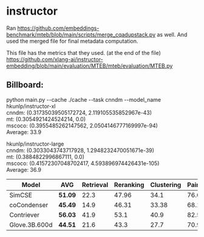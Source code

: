 # instructor

Ran https://github.com/embeddings-benchmark/mteb/blob/main/scripts/merge_cqadupstack.py as well. And used the merged file for final metadata computation. 

This file has the metrics that they used. (at the end of the file)
https://github.com/xlang-ai/instructor-embedding/blob/main/evaluation/MTEB/mteb/evaluation/MTEB.py

## Billboard:

python main.py --cache ./cache --task cnndm --model_name hkunlp/instructor-xl \
cnndm: (0.31735039505172724, 2.119105535852967e-43) \
mt: (0.3054921424524214, 0.0) \
mscoco: (0.3955485262147562, 2.0504146777169997e-94) \
Average: 33.9 

hkunlp/instructor-large \
cnndm: (0.3033043743717928, 1.2948232470051671e-39) \
mt: (0.3884822996867111, 0.0) \
mscoco: (0.41572307048702417, 4.593896974426431e-105) \
Average: 36.9


| Model         | **AVG**   | Retrieval | Reranking | Clustering | PairClassification | Classification | STS   | Summarization |
| ------------- | --------- | --------- | --------- | ---------- | ------------------ | -------------- | ----- | ------------- |
| SimCSE        | **51.09** | 22.3      | 47.96     | 34.1       | 76.06              | 67.85          | 78.21 | 31.17         |
| coCondenser   | **45.49** | 14.9      | 46.31     | 33.38      | 68.13              | 63.38          | 62.73 | 29.6          |
| Contriever    | **56.03** | 41.9      | 53.1      | 40.9       | 82.5               | 66.9           | 76.5  | 30.4          |
| Glove.3B.600d | **44.51** | 21.6      | 43.3      | 27.7       | 70.9               | 57.4           | 61.9  | 28.8          |

